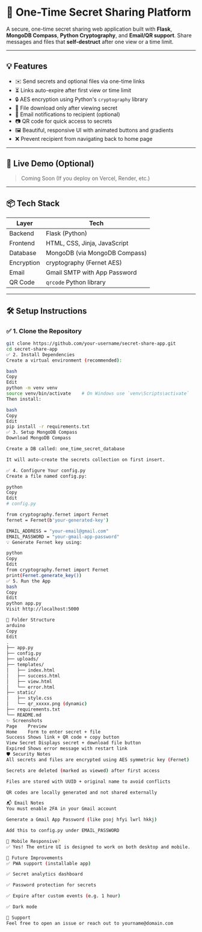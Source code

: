 # 🔐 One-Time Secret Sharing Platform

A secure, one-time secret sharing web application built with **Flask**, **MongoDB Compass**, **Python Cryptography**, and **Email/QR support**. Share messages and files that **self-destruct** after one view or a time limit.

---

## 💡 Features

- ✉️ Send secrets and optional files via one-time links
- ⏳ Links auto-expire after first view or time limit
- 🔒 AES encryption using Python's `cryptography` library
- 🧾 File download only after viewing secret
- 📧 Email notifications to recipient (optional)
- 📷 QR code for quick access to secrets
- 🖼️ Beautiful, responsive UI with animated buttons and gradients
- ❌ Prevent recipient from navigating back to home page

---

## 🚀 Live Demo (Optional)
> Coming Soon (If you deploy on Vercel, Render, etc.)

---

## 📦 Tech Stack

| Layer         | Tech                             |
|---------------|----------------------------------|
| Backend       | Flask (Python)                   |
| Frontend      | HTML, CSS, Jinja, JavaScript     |
| Database      | MongoDB (via MongoDB Compass)    |
| Encryption    | cryptography (Fernet AES)        |
| Email         | Gmail SMTP with App Password     |
| QR Code       | `qrcode` Python library          |

---

## 🛠 Setup Instructions

### ✅ 1. Clone the Repository

```bash
git clone https://github.com/your-username/secret-share-app.git
cd secret-share-app
✅ 2. Install Dependencies
Create a virtual environment (recommended):

bash
Copy
Edit
python -m venv venv
source venv/bin/activate    # On Windows use `venv\Scripts\activate`
Then install:

bash
Copy
Edit
pip install -r requirements.txt
✅ 3. Setup MongoDB Compass
Download MongoDB Compass

Create a DB called: one_time_secret_database

It will auto-create the secrets collection on first insert.

✅ 4. Configure Your config.py
Create a file named config.py:

python
Copy
Edit
# config.py

from cryptography.fernet import Fernet
fernet = Fernet(b'your-generated-key')

EMAIL_ADDRESS = "your-email@gmail.com"
EMAIL_PASSWORD = "your-gmail-app-password"
💡 Generate Fernet key using:

python
Copy
Edit
from cryptography.fernet import Fernet
print(Fernet.generate_key())
✅ 5. Run the App
bash
Copy
Edit
python app.py
Visit http://localhost:5000

📁 Folder Structure
arduino
Copy
Edit
.
├── app.py
├── config.py
├── uploads/
├── templates/
│   ├── index.html
│   ├── success.html
│   ├── view.html
│   └── error.html
├── static/
│   ├── style.css
│   └── qr_xxxxx.png (dynamic)
├── requirements.txt
└── README.md
✨ Screenshots
Page	Preview
Home	Form to enter secret + file
Success	Shows link + QR code + copy button
View Secret	Displays secret + download file button
Expired	Shows error message with restart link
🛡️ Security Notes
All secrets and files are encrypted using AES symmetric key (Fernet)

Secrets are deleted (marked as viewed) after first access

Files are stored with UUID + original name to avoid conflicts

QR codes are locally generated and not shared externally

📬 Email Notes
You must enable 2FA in your Gmail account

Generate a Gmail App Password (like psoj hfyi lwrl hkkj)

Add this to config.py under EMAIL_PASSWORD

📱 Mobile Responsive?
✅ Yes! The entire UI is designed to work on both desktop and mobile.

🚀 Future Improvements
✅ PWA support (installable app)

✅ Secret analytics dashboard

✅ Password protection for secrets

✅ Expire after custom events (e.g. 1 hour)

✅ Dark mode

💬 Support
Feel free to open an issue or reach out to yourname@domain.com